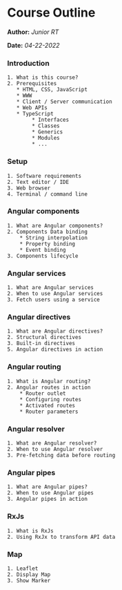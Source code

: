 Course Outline
==============

**Author:** *Junior RT*

**Date:** *04-22-2022*

### Introduction
    1. What is this course?
    2. Prerequisites
       * HTML, CSS, JavaScript
       * WWW
       * Client / Server communication
       * Web APIs
       * TypeScript
            * Interfaces
            * Classes
            * Generics
            * Modules
            * ...

### Setup
    1. Software requirements
    2. Text editor / IDE
    3. Web browser
    4. Terminal / command line

### Angular components
    1. What are Angular components?
    2. Components Data binding
        * String interpolation
        * Property binding
        * Event binding
    3. Components lifecycle

### Angular services
    1. What are Angular services
    2. When to use Angular services
    3. Fetch users using a service

### Angular directives
    1. What are Angular directives?
    2. Structural directives
    3. Built-in directives
    5. Angular directives in action

### Angular routing
    1. What is Angular routing?
    2. Angular routes in action
        * Router outlet
        * Configuring routes
        * Activated routes
        * Router parameters

### Angular resolver
    1. What are Angular resolver?
    2. When to use Angular resolver
    3. Pre-fetching data before routing

### Angular pipes
    1. What are Angular pipes?
    2. When to use Angular pipes
    3. Angular pipes in action

### RxJs
    1. What is RxJs
    2. Using RxJx to transform API data

### Map
    1. Leaflet
    2. Display Map
    3. Show Marker
